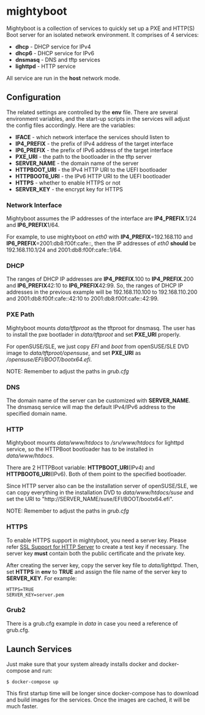 # mightyboot

Mightyboot is a collection of services to quickly set up a PXE and HTTP(S)
Boot server for an isolated network environment. It comprises of 4 services:

* **dhcp** - DHCP service for IPv4
* **dhcp6** - DHCP service for IPv6
* **dnsmasq** - DNS and tftp services
* **lighttpd** - HTTP service

All service are run in the **host** network mode.

## Configuration

The related settings are controlled by the **env** file. There are several
environment variables, and the start-up scripts in the services will adjust the
config files accordingly. Here are the variables:

* **IFACE** - which network interface the services should listen to
* **IP4_PREFIX** - the prefix of IPv4 address of the target interface
* **IP6_PREFIX** - the prefix of IPv6 address of the target interface
* **PXE_URI** - the path to the bootloader in the tftp server
* **SERVER_NAME** - the domain name of the server
* **HTTPBOOT_URI** - the IPv4 HTTP URI to the UEFI bootloader
* **HTTPBOOT6_URI** - the IPv6 HTTP URI to the UEFI bootloader
* **HTTPS** - whether to enable HTTPS or not
* **SERVER_KEY** - the encrypt key for HTTPS

### Network Interface

Mightyboot assumes the IP addresses of the interface are **IP4_PREFIX**.1/24
and **IP6_PREFIX**1/64.

For example, to use mightyboot on *eth0* with **IP4_PREFIX**=192.168.110 and
**IP6_PREFIX**=2001:db8:f00f:cafe::, then the IP addresses of *eth0* **should**
be 192.168.110.1/24 and 2001:db8:f00f:cafe::1/64.

### DHCP

The ranges of DHCP IP addresses are **IP4_PREFIX**.100 to **IP4_PREFIX**.200
and **IP6_PREFIX**42:10 to **IP6_PREFIX**42:99. So, the ranges of DHCP IP
addresses in the previous example will be 192.168.110.100 to 192.168.110.200
and 2001:db8:f00f:cafe::42:10 to 2001:db8:f00f:cafe::42:99.

### PXE Path

Mightyboot mounts *data/tftproot* as the tftproot for dnsmasq. The user has to
install the pxe bootlader in *data/tftproot* and set **PXE_URI** properly.

For openSUSE/SLE, we just copy *EFI* and *boot* from openSUSE/SLE DVD image to
*data/tftproot/opensuse*, and set **PXE_URI** as */opensuse/EFI/BOOT/bootx64.efi*.

NOTE: Remember to adjust the paths in *grub.cfg*

### DNS

The domain name of the server can be customized with **SERVER_NAME**. The
dnsmasq service will map the default IPv4/IPv6 address to the specified
domain name.

### HTTP

Mightyboot mounts *data/www/htdocs* to */srv/www/htdocs* for lighttpd service,
so the HTTPBoot bootloader has to be installed in *data/www/htdocs*.

There are 2 HTTPBoot variable: **HTTPBOOT_URI**(IPv4) and
**HTTPBOOT6_URI**(IPv6). Both of them point to the specified bootloader.

Since HTTP server also can be the installation server of openSUSE/SLE, we can
copy everything in the installation DVD to *data/www/htdocs/suse* and set the URI
to "http://SERVER_NAME/suse/EFI/BOOT/bootx64.efi".

NOTE: Remember to adjust the paths in *grub.cfg*

### HTTPS

To enable HTTPS support in mightyboot, you need a server key.
Please refer [SSL Support for HTTP Server](https://en.opensuse.org/UEFI_HTTPBoot_with_OVMF#SSL_Support_for_HTTP_Server.28Optional.29)
to create a test key if necessary. The server key **must** contain both
the public certificate and the private key.

After creating the server key, copy the server key file to *data/lighttpd*.
Then, set **HTTPS** in **env** to **TRUE** and assign the file name of the
server key to **SERVER_KEY**. For example:

    HTTPS=TRUE
    SERVER_KEY=server.pem

### Grub2

There is a grub.cfg example in *data* in case you need a reference of grub.cfg.

## Launch Services

Just make sure that your system already installs docker and docker-compose and
run:

    $ docker-compose up

This first startup time will be longer since docker-compose has to download
and build images for the services. Once the images are cached, it will be much
faster.
